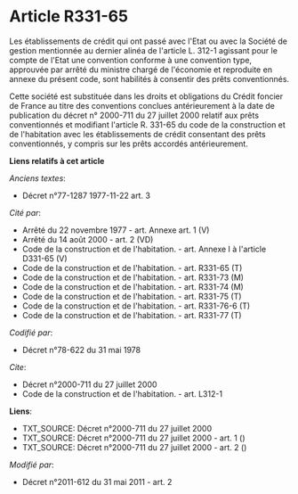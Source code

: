 # Article R331-65

Les établissements de crédit qui ont passé avec l'Etat ou avec la Société de gestion mentionnée au dernier alinéa de
l'article L. 312-1 agissant pour le compte de l'Etat une convention conforme à une convention type, approuvée par arrêté du
ministre chargé de l'économie et reproduite en annexe du présent code, sont habilités à consentir des prêts conventionnés. 

Cette société est substituée dans les droits et obligations du Crédit foncier de France au titre des conventions conclues
antérieurement à la date de publication du décret n° 2000-711 du 27 juillet 2000 relatif aux prêts conventionnés et modifiant
l'article R. 331-65 du code de la construction et de l'habitation avec les établissements de crédit consentant des prêts
conventionnés, y compris sur les prêts accordés antérieurement.

**Liens relatifs à cet article**

_Anciens textes_:

  - Décret n°77-1287 1977-11-22 art. 3

_Cité par_:

  - Arrêté du 22 novembre 1977 - art. Annexe art. 1 (V)
  - Arrêté du 14 août 2000 - art. 2 (VD)
  - Code de la construction et de l'habitation. - art. Annexe I à l'article D331-65 (V)
  - Code de la construction et de l'habitation. - art. R331-65 (T)
  - Code de la construction et de l'habitation. - art. R331-73 (M)
  - Code de la construction et de l'habitation. - art. R331-74 (M)
  - Code de la construction et de l'habitation. - art. R331-75 (T)
  - Code de la construction et de l'habitation. - art. R331-76-6 (T)
  - Code de la construction et de l'habitation. - art. R331-77 (T)

_Codifié par_:

  - Décret n°78-622 du 31 mai 1978

_Cite_:

  - Décret n°2000-711 du 27 juillet 2000
  - Code de la construction et de l'habitation. - art. L312-1

**Liens**:

  - TXT_SOURCE: Décret n°2000-711 du 27 juillet 2000
  - TXT_SOURCE: Décret n°2000-711 du 27 juillet 2000 - art. 1 ()
  - TXT_SOURCE: Décret n°2000-711 du 27 juillet 2000 - art. 2 ()

_Modifié par_:

  - Décret n°2011-612 du 31 mai 2011 - art. 2
